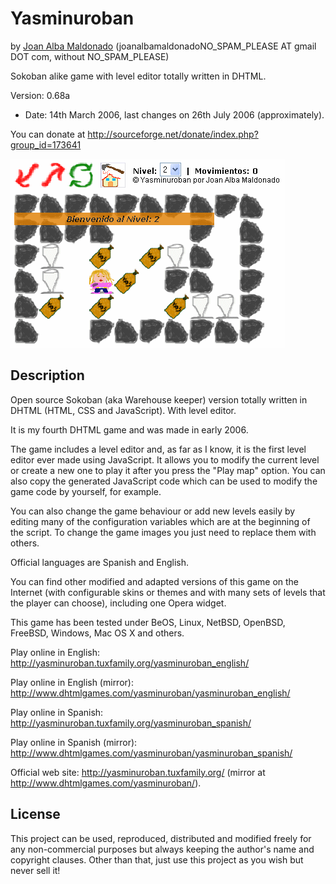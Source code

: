 Yasminuroban 
============= 
by [Joan Alba Maldonado](https://joanalbamaldonado.com/) (joanalbamaldonadoNO_SPAM_PLEASE AT gmail DOT com, without NO_SPAM_PLEASE)

Sokoban alike game with level editor totally written in DHTML.

Version: 0.68a 
- Date: 14th March 2006, last changes on 26th July 2006 (approximately).

You can donate at http://sourceforge.net/donate/index.php?group_id=173641


![ScreenShot](screenshot.gif)


## Description

Open source Sokoban (aka Warehouse keeper) version totally written in DHTML (HTML, CSS and JavaScript). With level editor.

It is my fourth DHTML game and was made in early 2006.

The game includes a level editor and, as far as I know, it is the first level editor ever made using JavaScript. It allows you to modify the current level or create a new one to play it after you press the "Play map" option. You can also copy the generated JavaScript code which can be used to modify the game code by yourself, for example.

You can also change the game behaviour or add new levels easily by editing many of the configuration variables which are at the beginning of the script. To change the game images you just need to replace them with others.

Official languages are Spanish and English.

You can find other modified and adapted versions of this game on the Internet (with configurable skins or themes and with many sets of levels that the player can choose), including one Opera widget.

This game has been tested under BeOS, Linux, NetBSD, OpenBSD, FreeBSD, Windows, Mac OS X and others.

Play online in English: http://yasminuroban.tuxfamily.org/yasminuroban_english/

Play online in English (mirror): http://www.dhtmlgames.com/yasminuroban/yasminuroban_english/

Play online in Spanish: http://yasminuroban.tuxfamily.org/yasminuroban_spanish/

Play online in Spanish (mirror): http://www.dhtmlgames.com/yasminuroban/yasminuroban_spanish/

Official web site: http://yasminuroban.tuxfamily.org/ (mirror at http://www.dhtmlgames.com/yasminuroban/).


## License

This project can be used, reproduced, distributed and modified freely for any non-commercial purposes but always keeping the author's name and copyright clauses. Other than that, just use this project as you wish but never sell it!